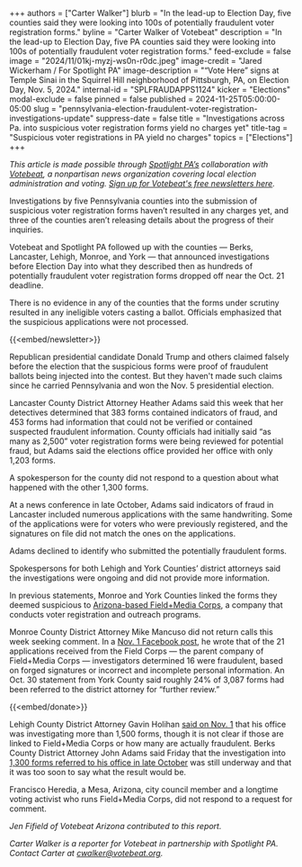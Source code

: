 +++
authors = ["Carter Walker"]
blurb = "In the lead-up to Election Day, five counties said they were looking into 100s of potentially fraudulent voter registration forms."
byline = "Carter Walker of Votebeat"
description = "In the lead-up to Election Day, five PA counties said they were looking into 100s of potentially fraudulent voter registration forms."
feed-exclude = false
image = "2024/11/01kj-myzj-ws0n-r0dc.jpeg"
image-credit = "Jared Wickerham / For Spotlight PA"
image-description = "“Vote Here” signs at Temple Sinai in the Squirrel Hill neighborhood of Pittsburgh, PA, on Election Day, Nov. 5, 2024."
internal-id = "SPLFRAUDAPPS1124"
kicker = "Elections"
modal-exclude = false
pinned = false
published = 2024-11-25T05:00:00-05:00
slug = "pennsylvania-election-fraudulent-voter-registration-investigations-update"
suppress-date = false
title = "Investigations across Pa. into suspicious voter registration forms yield no charges yet"
title-tag = "Suspicious voter registrations in PA yield no charges"
topics = ["Elections"]
+++

<em>This article is made possible through </em><a href="https://www.spotlightpa.org/"><em>Spotlight PA’s</em></a><em> collaboration with </em><a href="https://www.votebeat.org/"><em>Votebeat</em></a><em>, a nonpartisan news organization covering local election administration and voting. </em><a href="https://www.votebeat.org/newsletters/"><em>Sign up for Votebeat&#39;s free newsletters here</em></a><em>.</em>

Investigations by five Pennsylvania counties into the submission of suspicious voter registration forms haven’t resulted in any charges yet, and three of the counties aren’t releasing details about the progress of their inquiries.

Votebeat and Spotlight PA followed up with the counties — Berks, Lancaster, Lehigh, Monroe, and York — that announced investigations before Election Day into what they described then as hundreds of potentially fraudulent voter registration forms dropped off near the Oct. 21 deadline.

There is no evidence in any of the counties that the forms under scrutiny resulted in any ineligible voters casting a ballot. Officials emphasized that the suspicious applications were not processed.

{{<embed/newsletter>}}

Republican presidential candidate Donald Trump and others claimed falsely before the election that the suspicious forms were proof of fraudulent ballots being injected into the contest. But they haven&#39;t made such claims since he carried Pennsylvania and won the Nov. 5 presidential election.

Lancaster County District Attorney Heather Adams said this week that her detectives determined that 383 forms contained indicators of fraud, and 453 forms had information that could not be verified or contained suspected fraudulent information. County officials had initially said “as many as 2,500” voter registration forms were being reviewed for potential fraud, but Adams said the elections office provided her office with only 1,203 forms.

A spokesperson for the county did not respond to a question about what happened with the other 1,300 forms.

At a news conference in late October, Adams said indicators of fraud in Lancaster included numerous applications with the same handwriting. Some of the applications were for voters who were previously registered, and the signatures on file did not match the ones on the applications.

Adams declined to identify who submitted the potentially fraudulent forms.

Spokespersons for both Lehigh and York Counties’ district attorneys said the investigations were ongoing and did not provide more information.

In previous statements, Monroe and York Counties linked the forms they deemed suspicious to <a href="https://www.spotlightpa.org/news/2024/11/pennsylvania-election-2024-voter-registration-forms-field-media-corps-arizona/">Arizona-based Field\+Media Corps</a>, a company that conducts voter registration and outreach programs.

Monroe County District Attorney Mike Mancuso did not return calls this week seeking comment. In a <a href="https://www.facebook.com/share/p/19eZe9Fmyq/">Nov. 1 Facebook post</a>, he wrote that of the 21 applications received from the Field Corps — the parent company of Field\+Media Corps — investigators determined 16 were fraudulent, based on forged signatures or incorrect and incomplete personal information. An Oct. 30 statement from York County said roughly 24% of 3,087 forms had been referred to the district attorney for “further review.”

{{<embed/donate>}}

Lehigh County District Attorney Gavin Holihan <a href="https://www.wfmz.com/news/area/lehighvalley/das-office-investigating-1-500-suspicious-voter-registration-forms-in-lehigh-county/article_9ff981d0-9871-11ef-9271-47a50d02cae9.html">said on Nov. 1</a> that his office was investigating more than 1,500 forms, though it is not clear if those are linked to Field\+Media Corps or how many are actually fraudulent. Berks County District Attorney John Adams said Friday that the investigation into <a href="https://www.wfmz.com/news/area/berks/berks-board-of-elections-refers-incidents-of-bulk-voter-registrations-video-recordings-to-district-attorney/article_e1a67ed0-97a4-11ef-9dcb-0be7960875ba.html">1,300 forms referred to his office in late October</a> was still underway and that it was too soon to say what the result would be.

Francisco Heredia, a Mesa, Arizona, city council member and a longtime voting activist who runs Field\+Media Corps, did not respond to a request for comment.

<em>Jen Fifield of Votebeat Arizona contributed to this report.</em>

<em>Carter Walker is a reporter for Votebeat in partnership with Spotlight PA. Contact Carter at </em><a href="mailto:cwalker@votebeat.org"><em>cwalker@votebeat.org</em></a><em>.</em>

